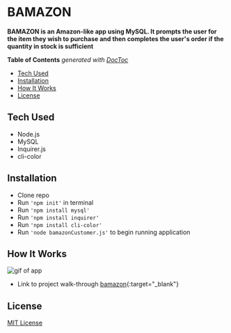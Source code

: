 # BAMAZON
**BAMAZON is an Amazon-like app using MySQL. It prompts the user for the item they wish to purchase and then completes the user's order if the quantity in stock is sufficient**

<!-- START doctoc generated TOC please keep comment here to allow auto update -->
<!-- DON'T EDIT THIS SECTION, INSTEAD RE-RUN doctoc TO UPDATE -->
**Table of Contents**  *generated with [DocToc](https://github.com/thlorenz/doctoc)*

- [Tech Used](#tech-used)
- [Installation](#installation)
- [How It Works](#How-It-Works)
- [License](#license)

<!-- END doctoc generated TOC please keep comment here to allow auto update -->

## Tech Used

- Node.js
- MySQL
- Inquirer.js
- cli-color

## Installation

* Clone repo
* Run `'npm init'` in terminal
* Run `'npm install mysql'`
* Run `'npm install inquirer'`
* Run `'npm install cli-color'`
* Run `'node bamazonCustomer.js'` to begin running application

## How It Works
![gif of app](https://media.giphy.com/media/TgJ6wWNZsmjas9xEUs/giphy.gif)

* Link to project walk-through 
[bamazon](https://vimeo.com/268651639){:target="_blank"}


## License
[MIT License](https://github.com/m-fiks/BAMAZON/blob/master/LICENSE)